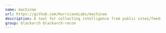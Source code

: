 ```yaml
---
name: machinae
url: https://github.com/HurricaneLabs/machinae
description: A tool for collecting intelligence from public sites/feeds about various security-related pieces of data.
group: blackarch blackarch-recon
---
```

